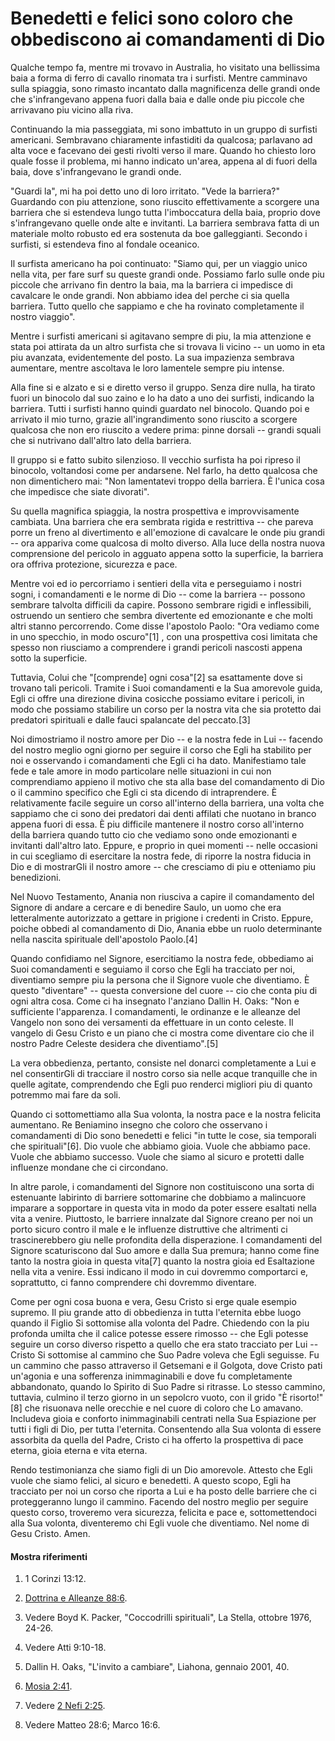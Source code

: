 # Benedetti e felici sono coloro che obbediscono ai comandamenti di Dio

Qualche tempo fa, mentre mi trovavo in Australia, ho visitato una bellissima
baia a forma di ferro di cavallo rinomata tra i surfisti. Mentre camminavo
sulla spiaggia, sono rimasto incantato dalla magnificenza delle grandi onde
che s'infrangevano appena fuori dalla baia e dalle onde piu piccole che
arrivavano piu vicino alla riva.

Continuando la mia passeggiata, mi sono imbattuto in un gruppo di surfisti
americani. Sembravano chiaramente infastiditi da qualcosa; parlavano ad alta
voce e facevano dei gesti rivolti verso il mare. Quando ho chiesto loro quale
fosse il problema, mi hanno indicato un'area, appena al di fuori della baia,
dove s'infrangevano le grandi onde.

"Guardi la", mi ha poi detto uno di loro irritato. "Vede la barriera?"
Guardando con piu attenzione, sono riuscito effettivamente a scorgere una
barriera che si estendeva lungo tutta l'imboccatura della baia, proprio dove
s'infrangevano quelle onde alte e invitanti. La barriera sembrava fatta di un
materiale molto robusto ed era sostenuta da boe galleggianti. Secondo i
surfisti, si estendeva fino al fondale oceanico.

Il surfista americano ha poi continuato: "Siamo qui, per un viaggio unico
nella vita, per fare surf su queste grandi onde. Possiamo farlo sulle onde piu
piccole che arrivano fin dentro la baia, ma la barriera ci impedisce di
cavalcare le onde grandi. Non abbiamo idea del perche ci sia quella barriera.
Tutto quello che sappiamo e che ha rovinato completamente il nostro viaggio".

Mentre i surfisti americani si agitavano sempre di piu, la mia attenzione e
stata poi attirata da un altro surfista che si trovava li vicino -- un uomo in
eta piu avanzata, evidentemente del posto. La sua impazienza sembrava
aumentare, mentre ascoltava le loro lamentele sempre piu intense.

Alla fine si e alzato e si e diretto verso il gruppo. Senza dire nulla, ha
tirato fuori un binocolo dal suo zaino e lo ha dato a uno dei surfisti,
indicando la barriera. Tutti i surfisti hanno quindi guardato nel binocolo.
Quando poi e arrivato il mio turno, grazie all'ingrandimento sono riuscito a
scorgere qualcosa che non ero riuscito a vedere prima: pinne dorsali -- grandi
squali che si nutrivano dall'altro lato della barriera.

Il gruppo si e fatto subito silenzioso. Il vecchio surfista ha poi ripreso il
binocolo, voltandosi come per andarsene. Nel farlo, ha detto qualcosa che non
dimentichero mai: "Non lamentatevi troppo della barriera. È l'unica cosa che
impedisce che siate divorati".

Su quella magnifica spiaggia, la nostra prospettiva e improvvisamente
cambiata. Una barriera che era sembrata rigida e restrittiva -- che pareva
porre un freno al divertimento e all'emozione di cavalcare le onde piu grandi
-- ora appariva come qualcosa di molto diverso. Alla luce della nostra nuova
comprensione del pericolo in agguato appena sotto la superficie, la barriera
ora offriva protezione, sicurezza e pace.

Mentre voi ed io percorriamo i sentieri della vita e perseguiamo i nostri
sogni, i comandamenti e le norme di Dio -- come la barriera -- possono
sembrare talvolta difficili da capire. Possono sembrare rigidi e inflessibili,
ostruendo un sentiero che sembra divertente ed emozionante e che molti altri
stanno percorrendo. Come disse l'apostolo Paolo: "Ora vediamo come in uno
specchio, in modo oscuro"[1]  , con una prospettiva cosi limitata che spesso
non riusciamo a comprendere i grandi pericoli nascosti appena sotto la
superficie.

Tuttavia, Colui che "[comprende] ogni cosa"[2] sa esattamente dove si trovano
tali pericoli. Tramite i Suoi comandamenti e la Sua amorevole guida, Egli ci
offre una direzione divina cosicche possiamo evitare i pericoli, in modo che
possiamo stabilire un corso per la nostra vita che sia protetto dai predatori
spirituali e dalle fauci spalancate del peccato.[3]

Noi dimostriamo il nostro amore per Dio -- e la nostra fede in Lui -- facendo
del nostro meglio ogni giorno per seguire il corso che Egli ha stabilito per
noi e osservando i comandamenti che Egli ci ha dato. Manifestiamo tale fede e
tale amore in modo particolare nelle situazioni in cui non comprendiamo
appieno il motivo che sta alla base del comandamento di Dio o il cammino
specifico che Egli ci sta dicendo di intraprendere. È relativamente facile
seguire un corso all'interno della barriera, una volta che sappiamo che ci
sono dei predatori dai denti affilati che nuotano in branco appena fuori di
essa. È piu difficile mantenere il nostro corso all'interno della barriera
quando tutto cio che vediamo sono onde emozionanti e invitanti dall'altro
lato. Eppure, e proprio in quei momenti -- nelle occasioni in cui scegliamo di
esercitare la nostra fede, di riporre la nostra fiducia in Dio e di mostrarGli
il nostro amore -- che cresciamo di piu e otteniamo piu benedizioni.

Nel Nuovo Testamento, Anania non riusciva a capire il comandamento del Signore
di andare a cercare e di benedire Saulo, un uomo che era letteralmente
autorizzato a gettare in prigione i credenti in Cristo. Eppure, poiche obbedi
al comandamento di Dio, Anania ebbe un ruolo determinante nella nascita
spirituale dell'apostolo Paolo.[4]

Quando confidiamo nel Signore, esercitiamo la nostra fede, obbediamo ai Suoi
comandamenti e seguiamo il corso che Egli ha tracciato per noi, diventiamo
sempre piu la persona che il Signore vuole che diventiamo. È questo
"diventare" -- questa conversione del cuore -- cio che conta piu di ogni altra
cosa. Come ci ha insegnato l'anziano Dallin H. Oaks: "Non e sufficiente
l'apparenza. I comandamenti, le ordinanze e le alleanze del Vangelo non sono
dei versamenti da effettuare in un conto celeste. Il vangelo di Gesu Cristo e
un piano che ci mostra come diventare cio che il nostro Padre Celeste desidera
che diventiamo".[5]

La vera obbedienza, pertanto, consiste nel donarci completamente a Lui e nel
consentirGli di tracciare il nostro corso sia nelle acque tranquille che in
quelle agitate, comprendendo che Egli puo renderci migliori piu di quanto
potremmo mai fare da soli.

Quando ci sottomettiamo alla Sua volonta, la nostra pace e la nostra felicita
aumentano. Re Beniamino insegno che coloro che osservano i comandamenti di Dio
sono benedetti e felici "in tutte le cose, sia temporali che spirituali"[6].
Dio vuole che abbiamo gioia. Vuole che abbiamo pace. Vuole che abbiamo
successo. Vuole che siamo al sicuro e protetti dalle influenze mondane che ci
circondano.

In altre parole, i comandamenti del Signore non costituiscono una sorta di
estenuante labirinto di barriere sottomarine che dobbiamo a malincuore
imparare a sopportare in questa vita in modo da poter essere esaltati nella
vita a venire. Piuttosto, le barriere innalzate dal Signore creano per noi un
porto sicuro contro il male e le influenze distruttive che altrimenti ci
trascinerebbero giu nelle profondita della disperazione. I comandamenti del
Signore scaturiscono dal Suo amore e dalla Sua premura; hanno come fine tanto
la nostra gioia in questa vita[7] quanto la nostra gioia ed Esaltazione nella
vita a venire. Essi indicano il modo in cui dovremmo comportarci e,
soprattutto, ci fanno comprendere chi dovremmo diventare.

Come per ogni cosa buona e vera, Gesu Cristo si erge quale esempio supremo. Il
piu grande atto di obbedienza in tutta l'eternita ebbe luogo quando il Figlio
Si sottomise alla volonta del Padre. Chiedendo con la piu profonda umilta che
il calice potesse essere rimosso -- che Egli potesse seguire un corso diverso
rispetto a quello che era stato tracciato per Lui -- Cristo Si sottomise al
cammino che Suo Padre voleva che Egli seguisse. Fu un cammino che passo
attraverso il Getsemani e il Golgota, dove Cristo pati un'agonia e una
sofferenza inimmaginabili e dove fu completamente abbandonato, quando lo
Spirito di Suo Padre si ritrasse. Lo stesso cammino, tuttavia, culmino il
terzo giorno in un sepolcro vuoto, con il grido "È risorto!"[8] che risuonava
nelle orecchie e nel cuore di coloro che Lo amavano. Includeva gioia e
conforto inimmaginabili centrati nella Sua Espiazione per tutti i figli di
Dio, per tutta l'eternita. Consentendo alla Sua volonta di essere assorbita da
quella del Padre, Cristo ci ha offerto la prospettiva di pace eterna, gioia
eterna e vita eterna.

Rendo testimonianza che siamo figli di un Dio amorevole. Attesto che Egli
vuole che siamo felici, al sicuro e benedetti. A questo scopo, Egli ha
tracciato per noi un corso che riporta a Lui e ha posto delle barriere che ci
proteggeranno lungo il cammino. Facendo del nostro meglio per seguire questo
corso, troveremo vera sicurezza, felicita e pace e, sottomettendoci alla Sua
volonta, diventeremo chi Egli vuole che diventiamo. Nel nome di Gesu Cristo.
Amen.

#### Mostra riferimenti

  1.  1 Corinzi 13:12.

  2.  [Dottrina e Alleanze 88:6](https://www.lds.org/scriptures/dc-testament/dc/88.6?lang=ita#5).

  3.  Vedere Boyd K. Packer, "Coccodrilli spirituali", La Stella, ottobre 1976, 24-26.

  4.  Vedere Atti 9:10-18.

  5.  Dallin H. Oaks, "L'invito a cambiare", Liahona, gennaio 2001, 40.

  6.  [Mosia 2:41](https://www.lds.org/scriptures/bofm/mosiah/2.41?lang=ita#40).

  7.  Vedere [2 Nefi 2:25](https://www.lds.org/scriptures/bofm/2-ne/2.25?lang=ita#24).

  8.  Vedere Matteo 28:6; Marco 16:6.

